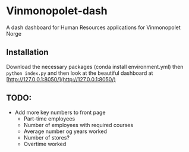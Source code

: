 # Vinmonopolet-dash
A dash dashboard for Human Resources applications for Vinmonopolet Norge

## Installation
Download the necessary packages (conda install environment.yml)
then `python index.py` and then look at the beautiful dashboard at [http://127.0.0.1:8050/](http://127.0.0.1:8050/)

## TODO:
- Add more key numbers to front page
    - Part-time employees
    - Number of employees with required courses
    - Average number og years worked
    - Number of stores?
    - Overtime worked
    